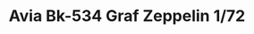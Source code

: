 ---
title: "Avia Bk-534 Graf Zeppelin 1/72"
price: 1250.00 
desc: "WEEKEND EDITION, Avia Bk-534 Graf Zeppelin 1/72, razmera: 1/72"
img_path: "/assets/img/7445.jpg"
brand: AMMO
available: true
special_offer: false
new: false
soon: false
cat: "Plasticne-Makete"
subcat: "PM-EDUARD"
subsubcat: ""
sifra: "7445"
---